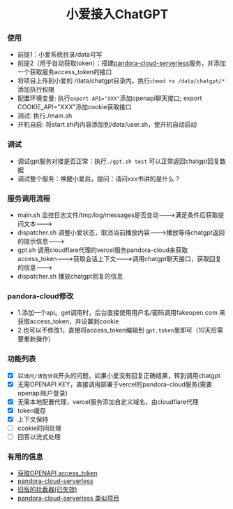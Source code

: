 <h1 align="center">小爱接入ChatGPT</h1>

### 使用

- 前提1：小爱系统目录/data可写
- 前提2（用于自动获取token）：搭建[pandora-cloud-serverless](https://github.com/pengzhile/pandora-cloud-serverless)服务，并添加一个获取服务access_token的接口
- 将项目上传到小爱的 /data/chatgpt目录内。执行`chmod +x /data/chatgpt/*`添加执行权限
- 配置环境变量: 执行`export API="XXX"`添加openapi聊天接口; export COOKIE_API="XXX"添加cookie获取接口
- 测试: 执行./main.sh
- 开机自启: 将start.sh内内容添加到/data/user.sh，使开机自动启动

### 调试

- 调试gpt服务对接是否正常：执行`./gpt.sh test` 可以正常返回chatgpt回复数据
- 调试整个服务：唤醒小爱后，提问：请问xxx书讲的是什么？

### 服务调用流程

- main.sh 监控日志文件/tmp/log/messages是否变动--->满足条件后获取提问文本--->
- dispatcher.sh 调整小爱状态，取消当前播放内容--->播放等待chatgpt返回的提示信息--->
- gpt.sh 调用cloudflare代理的vercel服务pandora-cloud来获取access_token--->获取会话上下文--->调用chatgpt聊天接口，获取回复的信息--->
- dispatcher.sh 播放chatgpt回复的信息

### pandora-cloud修改

- 1.添加一个api。get调用时，后台直接使用用户名/密码调用fakeopen.com 来获取access_token，并设置到cookie
- 2.也可以不修改1，直接将access_token编辑到 `gpt.token`里即可（10天后需要重新操作）

### 功能列表

- [X]  以`请问/请告诉我`开头的问题，如果小爱没有回复正确结果，转到调用chatgpt
- [X]  无需OPENAPI KEY，直接调用部署于vercel的pandora-cloud服务(需要openapi账户登录)
- [X]  无需本地配置代理，vercel服务添加自定义域名，由cloudflare代理
- [X]  token缓存
- [X]  上下文保持
- [ ]  cookie时间处理
- [ ]  回答以流式处理

### 有用的信息

- [获取OPENAPI access_token](https://ai-20230626.fakeopen.com/auth1)
- [pandora-cloud-serverless](https://github.com/pengzhile/pandora-cloud-serverless)
- [旧版的拦截器(已失效)](https://github.com/FlashSoft/mico)
- [pandora-cloud-serverless 类似项目](https://github.com/ncs1024/pandora-chatgpt)
